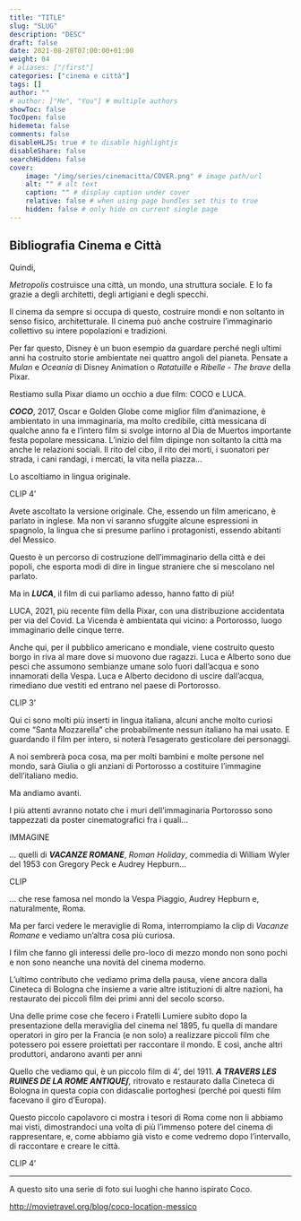```yaml
---
title: "TITLE"
slug: "SLUG"
description: "DESC"
draft: false
date: 2021-08-28T07:00:00+01:00
weight: 04
# aliases: ["/first"]
categories: ["cinema e città"]
tags: []
author: ""
# author: ["Me", "You"] # multiple authors
showToc: false
TocOpen: false
hidemeta: false
comments: false
disableHLJS: true # to disable highlightjs
disableShare: false
searchHidden: false
cover:
    image: "/img/series/cinemacitta/COVER.png" # image path/url
    alt: "" # alt text
    caption: "" # display caption under cover
    relative: false # when using page bundles set this to true
    hidden: false # only hide on current single page
---
```



## Bibliografia Cinema e Città

Quindi,

*Metropolis* costruisce una città, un mondo, una struttura sociale. E lo fa grazie a degli architetti, degli artigiani e degli specchi.

Il cinema da sempre si occupa di questo, costruire mondi e non soltanto in senso fisico, architetturale. Il cinema può anche costruire l’immaginario collettivo su intere popolazioni e tradizioni.

Per far questo, Disney è un buon esempio da guardare perché negli ultimi anni ha costruito storie ambientate nei quattro angoli del pianeta. Pensate a *Mulan* e *Oceania* di Disney Animation o *Ratatuille* e *Ribelle - The brave* della Pixar.

Restiamo sulla Pixar diamo un occhio a due film: COCO e LUCA.

***COCO***, 2017, Oscar e Golden Globe come miglior film d’animazione, è ambientato in una immaginaria, ma molto credibile, città messicana di qualche anno fa e l’intero film si svolge intorno al Dia de Muertos importante festa popolare messicana. L’inizio del film dipinge non soltanto la città ma anche le relazioni sociali. Il rito del cibo, il rito dei morti, i suonatori per strada, i cani randagi, i mercati, la vita nella piazza...

Lo ascoltiamo in lingua originale.

CLIP 4’

Avete ascoltato la versione originale. Che, essendo un film americano, è parlato in inglese. Ma non vi saranno sfuggite alcune espressioni in spagnolo, la lingua che si presume parlino i protagonisti, essendo abitanti del Messico.

Questo è un percorso di costruzione dell’immaginario della città e dei popoli, che esporta modi di dire in lingue straniere che si mescolano nel parlato.

Ma in ***LUCA***, il film di cui parliamo adesso, hanno fatto di più!

LUCA, 2021, più recente film della Pixar, con una distribuzione accidentata per via del Covid. La Vicenda è  ambientata qui vicino: a Portorosso, luogo immaginario delle cinque terre.

Anche qui, per il pubblico americano e mondiale, viene costruito questo borgo in riva al mare dove si muovono due ragazzi. Luca e Alberto sono due pesci che assumono sembianze umane solo fuori dall’acqua e sono innamorati della Vespa. Luca e Alberto decidono di uscire dall’acqua, rimediano due vestiti ed entrano nel paese di Portorosso.

CLIP 3’

Qui ci sono molti più inserti in lingua italiana, alcuni anche molto curiosi come “Santa Mozzarella” che probabilmente nessun italiano ha mai usato. E guardando il film per intero, si noterà l’esagerato gesticolare dei personaggi.

A noi sembrerà poca cosa, ma per molti bambini e molte persone nel mondo, sarà Giulia o gli anziani di Portorosso a costituire l’immagine dell’italiano medio.

Ma andiamo avanti.

I più attenti avranno notato che i muri dell’immaginaria Portorosso sono tappezzati da poster cinematografici fra i quali...

IMMAGINE

... quelli di ***VACANZE ROMANE***, *Roman Holiday*, commedia di William Wyler del 1953 con Gregory Peck e Audrey Hepburn...

CLIP

... che rese famosa nel mondo la Vespa Piaggio, Audrey Hepburn e, naturalmente, Roma.

Ma per farci vedere le meraviglie di Roma, interrompiamo la clip di *Vacanze Romane* e vediamo un’altra cosa più curiosa.

I film che fanno gli interessi delle pro-loco di mezzo mondo non sono pochi e non sono neanche una novità del cinema moderno.

L’ultimo contributo che vediamo prima della pausa, viene ancora dalla Cineteca di Bologna che insieme a varie altre istituzioni di altre nazioni, ha restaurato dei piccoli film dei primi anni del secolo scorso.

Una delle prime cose che fecero i Fratelli Lumiere subito dopo la presentazione della meraviglia del cinema nel 1895, fu quella di mandare operatori in giro per la Francia (e non solo) a realizzare piccoli film che potessero poi essere proiettati per raccontare il mondo. E così, anche altri produttori, andarono avanti per anni

Quello che vediamo qui, è un piccolo film di 4’, del 1911. _**A TRAVERS LES RUINES DE LA ROME ANTIQUE∫**,_ ritrovato e restaurato dalla Cineteca di Bologna in questa copia con didascalie portoghesi (perché poi questi film facevano il giro d’Europa).

Questo piccolo capolavoro ci mostra i tesori di Roma come non li abbiamo mai visti, dimostrandoci una volta di più l’immenso potere del cinema di rappresentare, e, come abbiamo già visto e come vedremo dopo l’intervallo, di raccontare e creare le città.

CLIP 4’

---

A questo sito una serie di foto sui luoghi che hanno ispirato Coco.

<http://movietravel.org/blog/coco-location-messico>

